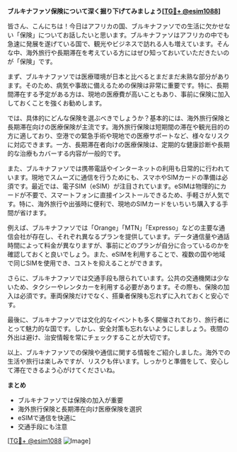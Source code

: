 **ブルキナファソ保険について深く掘り下げてみましょう[[TG💪+ @esim1088](https://t.me/s/esim1088)]**

皆さん、こんにちは！今日はアフリカの国、ブルキナファソでの生活に欠かせない「保険」についてお話したいと思います。ブルキナファソはアフリカの中でも急速に発展を遂げている国で、観光やビジネスで訪れる人も増えています。そんな中、海外旅行や長期滞在を考えている方にはぜひ知っておいていただきたいのが「保険」です。

まず、ブルキナファソでは医療環境が日本と比べるとまだまだ未熟な部分があります。そのため、病気や事故に備えるための保険は非常に重要です。特に、長期間滞在する予定がある方は、現地の医療費が高いこともあり、事前に保険に加入しておくことを強くお勧めします。

では、具体的にどんな保険を選ぶべきでしょうか？基本的には、海外旅行保険と長期滞在向けの医療保険が主流です。海外旅行保険は短期間の滞在や観光目的の方に適しており、空港での緊急手術や現地での医療サポートなど、様々なリスクに対応できます。一方、長期滞在者向けの医療保険は、定期的な健康診断や長期的な治療もカバーする内容が一般的です。

また、ブルキナファソでは携帯電話やインターネットの利用も日常的に行われています。現地でスムーズに通信を行うためにも、スマホやSIMカードの準備は必須です。最近では、電子SIM（eSIM）が注目されています。eSIMは物理的にカードが不要で、スマートフォンに直接インストールできるため、手軽さが人気です。特に、海外旅行や出張時に便利で、現地のSIMカードをいちいち購入する手間が省けます。

例えば、ブルキナファソでは「Orange」「MTN」「Expresso」などの主要な通信会社が存在し、それぞれ異なるプランを提供しています。データ通信量や通話時間によって料金が異なりますが、事前にどのプランが自分に合っているのかを確認しておくと良いでしょう。また、eSIMを利用することで、複数の国や地域で同じSIMを使用でき、コストを抑えることができます。

さらに、ブルキナファソでは交通手段も限られています。公共の交通機関は少ないため、タクシーやレンタカーを利用する必要があります。その際も、保険の加入は必須です。車両保険だけでなく、搭乗者保険も忘れずに入れておくと安心です。

最後に、ブルキナファソでは文化的なイベントも多く開催されており、旅行者にとって魅力的な国です。しかし、安全対策も忘れないようにしましょう。夜間の外出は避け、治安情報を常にチェックすることが大切です。

以上、ブルキナファソでの保険や通信に関する情報をご紹介しました。海外での生活や旅行は楽しみですが、リスクも伴います。しっかりと準備をして、安心して滞在できるよう心がけてくださいね。

**まとめ**
- ブルキナファソでは保険の加入が重要
- 海外旅行保険と長期滞在向け医療保険を選択
- eSIMで通信を快適に
- 交通手段にも注意

[[TG💪+ @esim1088](https://t.me/s/esim1088) ![Image](https://i.postimg.cc/Y0z9fWf4/image.png)]